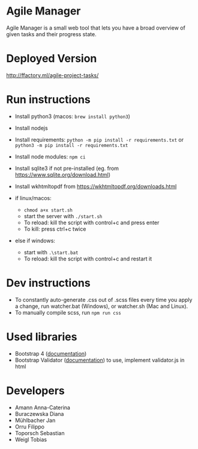 # Agile Manager
Agile Manager is a small web tool that lets you have a broad overview of given tasks and their progress state.

# Deployed Version
http://ffactory.ml/agile-project-tasks/

# Run instructions
 - Install python3 (macos: `brew install python3`)
 - Install nodejs
 - Install requirements: `python -m pip install -r requirements.txt` or `python3 -m pip install -r requirements.txt`
 - Install node modules: `npm ci`
 - Install sqlite3 if not pre-installed (eg. from https://www.sqlite.org/download.html)
 - Install wkhtmltopdf from https://wkhtmltopdf.org/downloads.html
 - if linux/macos:
   - `chmod a+x start.sh`
   - start the server with `./start.sh`
   - To reload: kill the script with control+c and press enter
   - To kill: press ctrl+c twice

 - else if windows:
   - start with `.\start.bat`
   - To reload: kill the script with control+c and restart it
   
# Dev instructions
 - To constantly auto-generate .css out of .scss files every time you apply a change, run watcher.bat (Windows), or watcher.sh (Mac and Linux).
 - To manually compile scss, run `npm run css`
 
# Used libraries
 - Bootstrap 4 ([documentation](https://getbootstrap.com/docs/4.5/getting-started/introduction/))
 - Bootstrap Validator ([documentation](http://1000hz.github.io/bootstrap-validator/?underwear=on)) to use, implement validator.js in html
 
# Developers
 - Amann Anna-Caterina
 - Buraczewska Diana
 - Mühlbacher Jan
 - Orru Filippo
 - Toporsch Sebastian
 - Weigl Tobias

